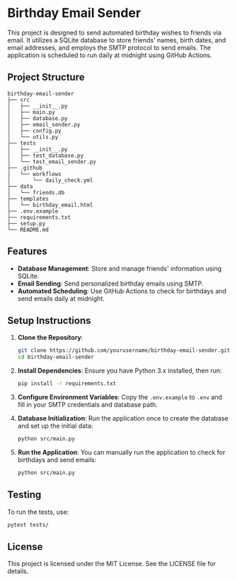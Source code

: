 # Birthday Email Sender

This project is designed to send automated birthday wishes to friends via email. It utilizes a SQLite database to store friends' names, birth dates, and email addresses, and employs the SMTP protocol to send emails. The application is scheduled to run daily at midnight using GitHub Actions.

## Project Structure

```
birthday-email-sender
├── src
│   ├── __init__.py
│   ├── main.py
│   ├── database.py
│   ├── email_sender.py
│   ├── config.py
│   └── utils.py
├── tests
│   ├── __init__.py
│   ├── test_database.py
│   └── test_email_sender.py
├── .github
│   └── workflows
│       └── daily_check.yml
├── data
│   └── friends.db
├── templates
│   └── birthday_email.html
├── .env.example
├── requirements.txt
├── setup.py
└── README.md
```

## Features

- **Database Management**: Store and manage friends' information using SQLite.
- **Email Sending**: Send personalized birthday emails using SMTP.
- **Automated Scheduling**: Use GitHub Actions to check for birthdays and send emails daily at midnight.

## Setup Instructions

1. **Clone the Repository**:
   ```bash
   git clone https://github.com/yourusername/birthday-email-sender.git
   cd birthday-email-sender
   ```

2. **Install Dependencies**:
   Ensure you have Python 3.x installed, then run:
   ```bash
   pip install -r requirements.txt
   ```

3. **Configure Environment Variables**:
   Copy the `.env.example` to `.env` and fill in your SMTP credentials and database path.

4. **Database Initialization**:
   Run the application once to create the database and set up the initial data:
   ```bash
   python src/main.py
   ```

5. **Run the Application**:
   You can manually run the application to check for birthdays and send emails:
   ```bash
   python src/main.py
   ```

## Testing

To run the tests, use:
```bash
pytest tests/
```

## License

This project is licensed under the MIT License. See the LICENSE file for details.